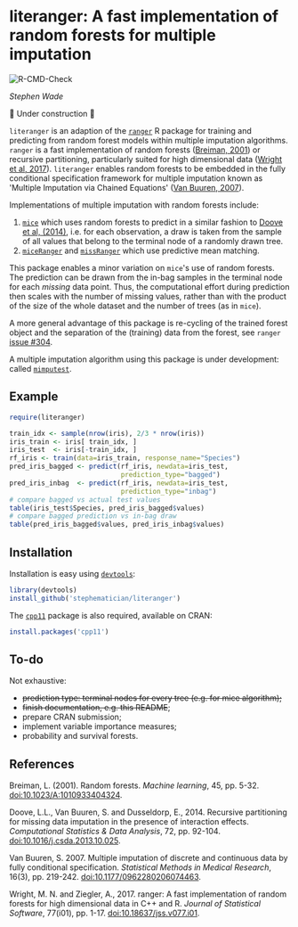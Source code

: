literanger: A fast implementation of random forests for multiple imputation
===========================================================================

![R-CMD-Check](https://github.com/stephematician/literanger/actions/workflows/check-standard.yaml/badge.svg)

_Stephen Wade_

🚧 Under construction 🚧

`literanger` is an adaption of the [`ranger`][ranger_cran] R package for
training and predicting from random forest models within multiple imputation
algorithms. `ranger` is a fast implementation of random forests
([Breiman, 2001][breiman2001_doi]) or recursive partitioning, particularly
suited for high dimensional data ([Wright et al, 2017][wright2017_doi]).
`literanger` enables random forests to be embedded in the fully conditional
specification framework for multiple imputation known as 'Multiple Imputation
via Chained Equations' ([Van Buuren, 2007][vanbuuren2007_doi]).

Implementations of multiple imputation with random forests include:

1.  [`mice`][mice_cran] which uses random forests to predict in a similar
    fashion to [Doove et al, (2014)][doove2014_doi], i.e. for each observation,
    a draw is taken from the sample of all values that belong to the terminal
    node of a randomly drawn tree.
2.  [`miceRanger`][miceranger_cran] and [`missRanger`][missranger_cran] which
    use predictive mean matching.

This package enables a minor variation on `mice`'s use of random forests.
The prediction can be drawn from the in-bag samples in the terminal node for
each _missing_ data point. Thus, the computational effort during prediction then
scales with the number of missing values, rather than with the product of the
size of the whole dataset and the number of trees (as in `mice`).

A more general advantage of this package is re-cycling of the trained forest
object and the separation of the (training) data from the forest, see `ranger`
[issue #304](https://github.com/imbs-hl/ranger/issues/304).

A multiple imputation algorithm using this package is under development: called
[`mimputest`][mimputest_github].

[mice_cran]: https://cran.r-project.org/package=mice
[miceranger_cran]: https://cran.r-project.org/package=miceRanger
[missranger_cran]: https://cran.r-project.org/package=missRanger
[ranger_cran]: https://cran.r-project.org/package=ranger
[mimputest_github]: https://github.com/stephematician/mimputest


## Example

```r
require(literanger)

train_idx <- sample(nrow(iris), 2/3 * nrow(iris))
iris_train <- iris[ train_idx, ]
iris_test  <- iris[-train_idx, ]
rf_iris <- train(data=iris_train, response_name="Species")
pred_iris_bagged <- predict(rf_iris, newdata=iris_test,
                            prediction_type="bagged")
pred_iris_inbag  <- predict(rf_iris, newdata=iris_test,
                            prediction_type="inbag")
# compare bagged vs actual test values
table(iris_test$Species, pred_iris_bagged$values)
# compare bagged prediction vs in-bag draw
table(pred_iris_bagged$values, pred_iris_inbag$values)
```


## Installation

Installation is easy using [`devtools`][devtools_cran]:

```r
library(devtools)
install_github('stephematician/literanger')
```

The [`cpp11`][cpp11_cran] package is also required, available on CRAN:

```r
install.packages('cpp11')
```

[cpp11_cran]: https://cran.r-project.org/package=cpp11
[devtools_cran]: https://cran.r-project.org/package=devtools


## To-do

Not exhaustive:

-   ~~prediction type: terminal nodes for every tree (e.g. for mice
    algorithm);~~
-   ~~finish documentation, e.g. this README~~;
-   prepare CRAN submission;
-   implement variable importance measures;
-   probability and survival forests.


## References

Breiman, L. (2001). Random forests. _Machine learning_, 45, pp. 5-32.
[doi:10.1023/A:1010933404324](https://doi.org/10.1023/A:1010933404324).

Doove, L.L., Van Buuren, S. and Dusseldorp, E., 2014. Recursive partitioning for
missing data imputation in the presence of interaction effects. _Computational
Statistics & Data Analysis_, 72, pp. 92-104.
[doi:10.1016/j.csda.2013.10.025](https://doi.org/10.1016/j.csda.2013.10.025).

Van Buuren, S. 2007. Multiple imputation of discrete and continuous  data by
fully conditional specification. _Statistical Methods in Medical Research_,
16(3), pp. 219-242.
[doi:10.1177/0962280206074463](https://doi.org/10.1177/0962280206074463).

Wright, M. N. and Ziegler, A., 2017. ranger: A fast implementation of random
forests for high dimensional data in C++ and R. _Journal of Statistical
Software_, 77(i01), pp. 1-17.
[doi:10.18637/jss.v077.i01](https://doi.org/10.18637/jss.v077.i01).

[breiman2001_doi]: https://doi.org/10.1023/A:1010933404324
[doove2014_doi]: https://doi.org/10.1016/j.csda.2013.10.025
[vanbuuren2007_doi]: https://doi.org/10.1177/0962280206074463
[wright2017_doi]: https://doi.org/10.18637/jss.v077.i01

